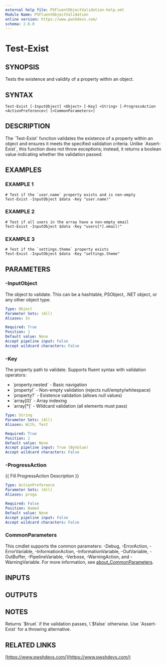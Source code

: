 ```yaml
---
external help file: PSFluentObjectValidation-help.xml
Module Name: PSFluentObjectValidation
online version: https://www.pwshdevs.com/
schema: 2.0.0
---
```


# Test-Exist

## SYNOPSIS
Tests the existence and validity of a property within an object.

## SYNTAX

```
Test-Exist [-InputObject] <Object> [-Key] <String> [-ProgressAction <ActionPreference>] [<CommonParameters>]
```

## DESCRIPTION
The \`Test-Exist\` function validates the existence of a property within an object and ensures it meets the specified validation criteria.
Unlike \`Assert-Exist\`, this function does not throw exceptions; instead, it returns a boolean value indicating whether the validation passed.

## EXAMPLES

### EXAMPLE 1
```
# Test if the `user.name` property exists and is non-empty
Test-Exist -InputObject $data -Key "user.name!"
```

### EXAMPLE 2
```
# Test if all users in the array have a non-empty email
Test-Exist -InputObject $data -Key "users[*].email!"
```

### EXAMPLE 3
```
# Test if the `settings.theme` property exists
Test-Exist -InputObject $data -Key "settings.theme"
```

## PARAMETERS

### -InputObject
The object to validate.
This can be a hashtable, PSObject, .NET object, or any other object type.

```yaml
Type: Object
Parameter Sets: (All)
Aliases: In

Required: True
Position: 1
Default value: None
Accept pipeline input: False
Accept wildcard characters: False
```

### -Key
The property path to validate.
Supports fluent syntax with validation operators:
- \`property.nested\` - Basic navigation
- \`property!\` - Non-empty validation (rejects null/empty/whitespace)
- \`property?\` - Existence validation (allows null values)
- \`array\[0\]\` - Array indexing
- \`array\[*\]\` - Wildcard validation (all elements must pass)

```yaml
Type: String
Parameter Sets: (All)
Aliases: With, Test

Required: True
Position: 2
Default value: None
Accept pipeline input: True (ByValue)
Accept wildcard characters: False
```

### -ProgressAction
{{ Fill ProgressAction Description }}

```yaml
Type: ActionPreference
Parameter Sets: (All)
Aliases: proga

Required: False
Position: Named
Default value: None
Accept pipeline input: False
Accept wildcard characters: False
```

### CommonParameters
This cmdlet supports the common parameters: -Debug, -ErrorAction, -ErrorVariable, -InformationAction, -InformationVariable, -OutVariable, -OutBuffer, -PipelineVariable, -Verbose, -WarningAction, and -WarningVariable. For more information, see [about_CommonParameters](http://go.microsoft.com/fwlink/?LinkID=113216).

## INPUTS

## OUTPUTS

## NOTES
Returns \`$true\` if the validation passes, \`$false\` otherwise.
Use \`Assert-Exist\` for a throwing alternative.

## RELATED LINKS

[https://www.pwshdevs.com/](https://www.pwshdevs.com/)

